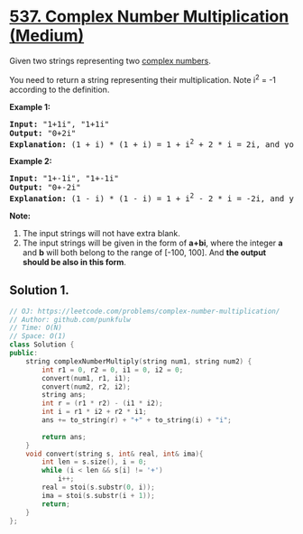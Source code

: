 # [537. Complex Number Multiplication (Medium)](https://leetcode.com/problems/complex-number-multiplication/)

<p>
Given two strings representing two <a href="https://en.wikipedia.org/wiki/Complex_number">complex numbers</a>.</p>

<p>
You need to return a string representing their multiplication. Note i<sup>2</sup> = -1 according to the definition.
</p>

<p><b>Example 1:</b><br>
</p><pre><b>Input:</b> "1+1i", "1+1i"
<b>Output:</b> "0+2i"
<b>Explanation:</b> (1 + i) * (1 + i) = 1 + i<sup>2</sup> + 2 * i = 2i, and you need convert it to the form of 0+2i.
</pre>
<p></p>

<p><b>Example 2:</b><br>
</p><pre><b>Input:</b> "1+-1i", "1+-1i"
<b>Output:</b> "0+-2i"
<b>Explanation:</b> (1 - i) * (1 - i) = 1 + i<sup>2</sup> - 2 * i = -2i, and you need convert it to the form of 0+-2i.
</pre>
<p></p>

<p><b>Note:</b>
</p><ol>
<li>The input strings will not have extra blank.</li>
<li>The input strings will be given in the form of <b>a+bi</b>, where the integer <b>a</b> and <b>b</b> will both belong to the range of [-100, 100]. And <b>the output should be also in this form</b>.</li>
</ol>
<p></p>

## Solution 1.

```cpp
// OJ: https://leetcode.com/problems/complex-number-multiplication/
// Author: github.com/punkfulw
// Time: O(N)
// Space: O(1)
class Solution {
public:
    string complexNumberMultiply(string num1, string num2) {
        int r1 = 0, r2 = 0, i1 = 0, i2 = 0;
        convert(num1, r1, i1);
        convert(num2, r2, i2);
        string ans;
        int r = (r1 * r2) - (i1 * i2);
        int i = r1 * i2 + r2 * i1;
        ans += to_string(r) + "+" + to_string(i) + "i";
        
        return ans;
    }
    void convert(string s, int& real, int& ima){
        int len = s.size(), i = 0;
        while (i < len && s[i] != '+')
            i++;
        real = stoi(s.substr(0, i));
        ima = stoi(s.substr(i + 1));
        return;
    }
};
```
